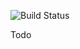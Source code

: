 ![Build Status](https://codebuild.ap-southeast-2.amazonaws.com/badges?uuid=eyJlbmNyeXB0ZWREYXRhIjoiL01EVG5xUys1SGdMK3N0QXNoczRSYWg3NEN2ZUQzR2ZGOXlvK1dJeDZVK1Y4MVRnRGRkZXdpcHZjbm1sOWNFM29yMm1GMU5sVm1FRjg2bWFaNmZiQ2lBPSIsIml2UGFyYW1ldGVyU3BlYyI6InllaDBaZHhoQ294bWROUE4iLCJtYXRlcmlhbFNldFNlcmlhbCI6MX0%3D&branch=master)

Todo
